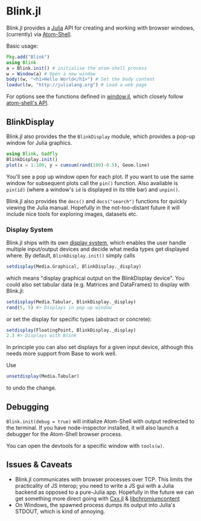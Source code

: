 # Blink.jl

Blink.jl provides a [Julia](http://julialang.org/) API for creating and working with browser windows, (currently) via [Atom-Shell](https://github.com/atom/atom-shell).

Basic usage:

```julia
Pkg.add("Blink")
using Blink
a = Blink.init() # initialise the atom-shell process
w = Window(a) # Open a new window
body!(w, "<h1>Hello World</h1>") # Set the body content
loadurl(w, "http://julialang.org") # Load a web page
```

For options see the functions defined in [window.jl](src/window.jl), which closely follow [atom-shell's API](https://github.com/atom/atom-shell/blob/master/docs/api/browser-window.md).

## BlinkDisplay

Blink.jl also provides the the `BlinkDisplay` module, which provides a pop-up window for Julia graphics.

```julia
using Blink, Gadfly
BlinkDisplay.init()
plot(x = 1:100, y = cumsum(rand(100)-0.5), Geom.line)
```

You'll see a pop up window open for each plot. If you want to use the same window for subsequent plots call the `pin()` function. Also available is `pin(id)` (where a window's `id` is displayed in its title bar) and `unpin()`.

Blink.jl also provides the `docs()` and `docs("search")` functions for quickly viewing the Julia manual. Hopefully in the not-too-distant future it will include nice tools for exploring images, datasets etc.

### Display System

Blink.jl ships with its own [display system](src/graphics/system.jl), which enables the user handle multiple input/output devices and decide what media types get displayed where. By default, `BlinkDisplay.init()` simply calls

```julia
setdisplay(Media.Graphical, BlinkDisplay._display)
```

which means "display graphical output on the BlinkDisplay device". You could also set tabular data (e.g. Matrices and DataFrames) to display with Blink.jl:

```julia
setdisplay(Media.Tabular, BlinkDisplay._display)
rand(5, 5) #> Displays in pop up window
```

or set the display for specific types (abstract or concrete):

```julia
setdisplay(FloatingPoint, BlinkDisplay._display)
2.3 #> Displays with Blink
```

In principle you can also set displays for a given input device, although this needs more support from Base to work well.

Use

```julia
unsetdisplay(Media.Tabular)
```

to undo the change.

## Debugging

`Blink.init(debug = true)` will initialize Atom-Shell with output redirected to the terminal. If you have node-inspector installed, it will also launch a debugger for the Atom-Shell browser process.

You can open the devtools for a specific window with `tools(w)`.

## Issues & Caveats

* Blink.jl communicates with browser processes over TCP. This limits the practicality of JS interop; you need to write a JS gui with a Julia backend as opposed to a pure-Julia app. Hopefully in the future we can get something more direct going with [Cxx.jl](https://github.com/Keno/Cxx.jl) & [libchromiumcontent](https://github.com/brightray/libchromiumcontent)
* On Windows, the spawned process dumps its output into Julia's STDOUT, which is kind of annoying.
